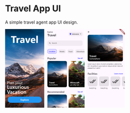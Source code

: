 # Travel App UI

A simple travel agent app UI design.

<img height="256" width="128" src="assets/travel_app_ui_welcome.png" />
<img height="256" width="128" src="assets/travel_app_ui_home.png" />
<img height="256" width="128" src="assets/travel_app_ui_details.png" />